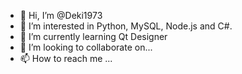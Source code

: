 - 👋 Hi, I’m @Deki1973
- 👀 I’m interested in Python, MySQL, Node.js and C#.
- 🌱 I’m currently learning Qt Designer
- 💞️ I’m looking to collaborate on...
- 📫 How to reach me ...

<!---
Deki1973/Deki1973 is a ✨ special ✨ repository because its `README.md` (this file) appears on your GitHub profile.
You can click the Preview link to take a look at your changes.
--->

